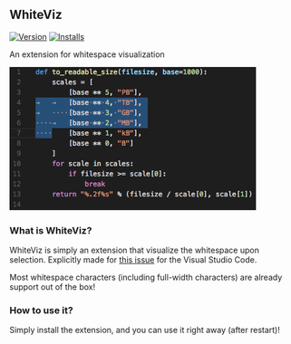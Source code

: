 ## WhiteViz
[![Version](http://vsmarketplacebadge.apphb.com/version/spywhere.whiteviz.svg)](https://marketplace.visualstudio.com/items?itemName=spywhere.whiteviz)
[![Installs](http://vsmarketplacebadge.apphb.com/installs/spywhere.whiteviz.svg)](https://marketplace.visualstudio.com/items?itemName=spywhere.whiteviz)

An extension for whitespace visualization

![Screenshot](images/screenshot.png)

### What is WhiteViz?
WhiteViz is simply an extension that visualize the whitespace upon selection. Explicitly made for [this issue](https://github.com/Microsoft/vscode/issues/1477) for the Visual Studio Code.

Most whitespace characters (including full-width characters) are already support out of the box!

### How to use it?
Simply install the extension, and you can use it right away (after restart)!
